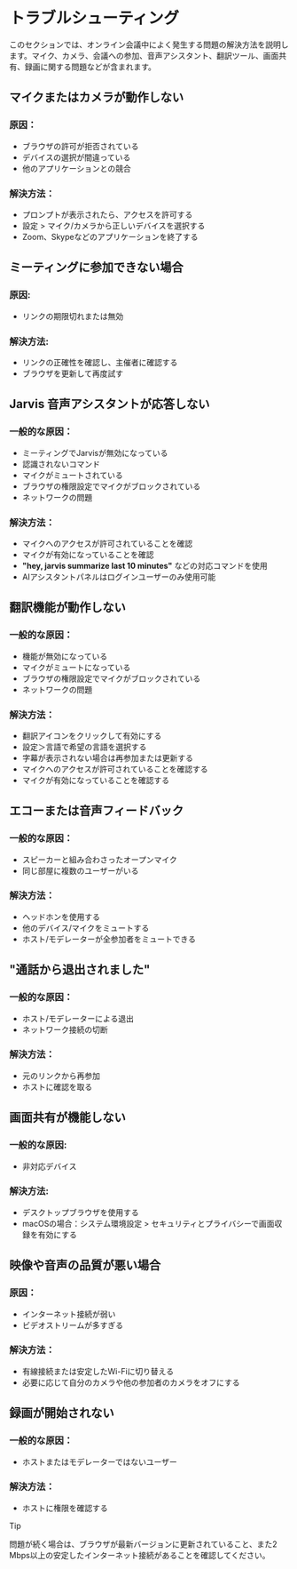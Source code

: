 # トラブルシューティング

このセクションでは、オンライン会議中によく発生する問題の解決方法を説明します。マイク、カメラ、会議への参加、音声アシスタント、翻訳ツール、画面共有、録画に関する問題などが含まれます。

## マイクまたはカメラが動作しない

### 原因：

- ブラウザの許可が拒否されている
- デバイスの選択が間違っている
- 他のアプリケーションとの競合

### 解決方法：

- プロンプトが表示されたら、アクセスを許可する
- 設定 > マイク/カメラから正しいデバイスを選択する
- Zoom、Skypeなどのアプリケーションを終了する

## ミーティングに参加できない場合

### 原因:

- リンクの期限切れまたは無効

### 解決方法:

- リンクの正確性を確認し、主催者に確認する
- ブラウザを更新して再度試す

## Jarvis 音声アシスタントが応答しない

### 一般的な原因：

- ミーティングでJarvisが無効になっている
- 認識されないコマンド
- マイクがミュートされている
- ブラウザの権限設定でマイクがブロックされている
- ネットワークの問題

### 解決方法：

- マイクへのアクセスが許可されていることを確認
- マイクが有効になっていることを確認
- **"hey, jarvis summarize last 10 minutes"** などの対応コマンドを使用
- AIアシスタントパネルはログインユーザーのみ使用可能

## 翻訳機能が動作しない

### 一般的な原因：

- 機能が無効になっている
- マイクがミュートになっている
- ブラウザの権限設定でマイクがブロックされている
- ネットワークの問題

### 解決方法：

- 翻訳アイコンをクリックして有効にする
- 設定＞言語で希望の言語を選択する
- 字幕が表示されない場合は再参加または更新する
- マイクへのアクセスが許可されていることを確認する
- マイクが有効になっていることを確認する

## エコーまたは音声フィードバック

### 一般的な原因：

- スピーカーと組み合わさったオープンマイク
- 同じ部屋に複数のユーザーがいる

### 解決方法：

- ヘッドホンを使用する
- 他のデバイス/マイクをミュートする
- ホスト/モデレーターが全参加者をミュートできる

## "通話から退出されました"

### 一般的な原因：

- ホスト/モデレーターによる退出
- ネットワーク接続の切断

### 解決方法：

- 元のリンクから再参加
- ホストに確認を取る

## 画面共有が機能しない

### 一般的な原因:

- 非対応デバイス

### 解決方法:

- デスクトップブラウザを使用する
- macOSの場合：システム環境設定 > セキュリティとプライバシーで画面収録を有効にする

## 映像や音声の品質が悪い場合

### 原因：

- インターネット接続が弱い
- ビデオストリームが多すぎる

### 解決方法：

- 有線接続または安定したWi-Fiに切り替える
- 必要に応じて自分のカメラや他の参加者のカメラをオフにする

## 録画が開始されない

### 一般的な原因：

- ホストまたはモデレーターではないユーザー

### 解決方法：

- ホストに権限を確認する

> [!TIP]
> 問題が続く場合は、ブラウザが最新バージョンに更新されていること、また2 Mbps以上の安定したインターネット接続があることを確認してください。